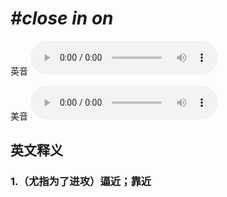 # ***\#close in on*** 
英音
<audio src="./media/close in on1_AAC.aac" controls="controls"></audio>

美音
<audio src="./media/close in on2_AAC.aac" controls="controls"></audio>



  

英文释义
---
### 1.**（尤指为了进攻）逼近；靠近**  


